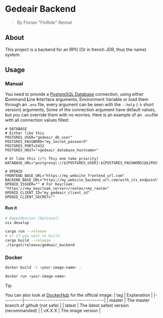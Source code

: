 # Gedeair Backend

> By Florian "FloRide" Reimat

## About

This project is a backend for an RPG (Or in french JDR, thus the name) system.

## Usage

### Manual

You need to provide a [PostgreSQL Database](https://www.postgresql.org/) connection, using either **C**ommand **L**ine **I**nterface arguments, Environment Variable or load them through an `.env` file, every argument can be seen with the `--help` (`-h` short version) arguments,
Some of the connection argument have default values, but you can override them with no worries. Here is an example of an `.env`file with all connection values filled:

```env
# DATABASE
# Either like this
POSTGRES_USER="gedeair_db_user"
POSTGRES_PASSWORD="my_secret_password"
POSTGRES_PORT=5432
POSTGRES_HOST="<gedeair_database_hostname>"

# Or like this (/!\ This one take priority)
DATABASE_URL="postgresql://${POSTGRES_USER}:${POSTGRES_PASSWORD}@${POSTGRES_HOST}:${POSTGRES_PORT}/${POSTGRES_DB}"

# OPENID
FRONTEND_BASE_URL="https://my_website_frontend_url.com"
BACKEND_BASE_URL="https://my_website_backend_url.com/with_its_endpoint"
OPENID_ISSUER="" # For Keycloak: "https://<my_keycloak_server>/realms/<my_realm>"
OPENID_CLIENT_ID="my_gedeair_client_id"
OPENID_CLIENT_SECRET=""
```

#### Run it

```sh
# Dependencies (Optional)
nix develop

cargo run --release
# or if you want to build
cargo build --release
./target/release/gedeair_backend
```

### Docker

```sh
docker build -t <your-image-name> .

docker run <your-image-name>
```

> [!TIP]
> You can also look at [DockerHub](https://hub.docker.com/r/floride/gedeair_backend) for the official image:
> | tag | Explanation |
> |----------|-----------------------------------------|
> | master | The master branch of github (not safe) |
> | latest | The latest safest version (recommanded) |
> | vX.X.X | The image version |
